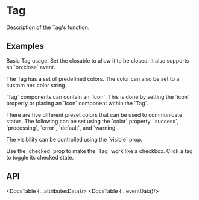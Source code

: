 # Tag

Description of the Tag's function.

## Examples

<Example
  id="tag-demo-basic"
  title="Basic"
  demoComponent="{Basic}"
  demoCode="{BasicCode}">
  <p slot="description">
    Basic Tag usage. Set the closable to allow it to be closed. It also supports an `on:close` event.
  </p>
</Example>

<Example
  id="tag-demo-color"
  title="Colors"
  demoComponent="{Color}"
  demoCode="{ColorCode}">
  <p slot="description">
    The Tag has a set of predefined colors. The color can also be set to a custom hex color string.
  </p>
</Example>

<Example
  id="tag-demo-icon"
  title="Icon"
  demoComponent="{Icon}"
  demoCode="{IconCode}">
  <p slot="description">
    `Tag` components can contain an `Icon`. This is done by setting the `icon` property or placing an `Icon` component within the `Tag`.
  </p>
</Example>

<Example
  id="tag-demo-status"
  title="Status"
  demoComponent="{Status}"
  demoCode="{StatusCode}">
  <p slot="description">
    There are five different preset colors that can be used to communicate status. The following can be set using the `color` property. `success`, `processing`, `error`, `default`, and `warning`.
  </p>
</Example>

<Example
  id="tag-demo-add-remove"
  title="Add & Remove Dynamically"
  demoComponent="{AddRemove}"
  demoCode="{AddRemoveCode}"/>

<Example
  id="tag-demo-visibility"
  title="Controlled Visibility"
  demoComponent="{Visibility}"
  demoCode="{VisibilityCode}">
  <p slot="description">
    The visibility can be controlled using the `visible` prop.
  </p>
</Example>

<Example
  id="tag-demo-checkable"
  title="Checkable"
  demoComponent="{Checkable}"
  demoCode="{CheckableCode}">
  <p slot="description">
    Use the `checked` prop to make the `Tag` work like a checkbox. Click a tag to toggle its checked state.
  </p>
</Example>

## API

<DocsTable {...attributesData}/>
<DocsTable {...eventData}/>

<script>
  import Example from 'docs/src/components/Example.svelte';

  import Basic from './demos/basic.demo.svelte'
  import BasicCode from './demos/basic.demo.txt'

  import Color from './demos/color.demo.svelte'
  import ColorCode from './demos/color.demo.txt'

  import Icon from './demos/icon.demo.svelte'
  import IconCode from './demos/icon.demo.txt'

  import Status from './demos/status.demo.svelte'
  import StatusCode from './demos/status.demo.txt'

  import AddRemove from './demos/add-remove.demo.svelte'
  import AddRemoveCode from './demos/add-remove.demo.txt'

  import Visibility from './demos/visibility.demo.svelte'
  import VisibilityCode from './demos/visibility.demo.txt'

  import Checkable from './demos/checkable.demo.svelte'
  import CheckableCode from './demos/checkable.demo.txt'

  import DocsTable from 'docs/src/components/DocsTable.svelte'
  const attributesData = {
    title: 'Attributes',
    columns: ['Property', 'Description', 'Type', 'Default'],
    data: [
      {
        property: 'closable',
        description: 'Whether the Tag can be closed',
        type: 'Boolean',
        default: 'false'
      },
      {
        property: 'visible',
        description: 'Whether the Tag is closed or not',
        type: 'Boolean',
        default: 'false'
      },
      {
        property: 'color',
        description: 'Color of the tag. See examples above in the `Color` and `Status` sections for details',
        type: 'String',
        default: ''
      },
      {
        property: 'class',
        description: "Class name or class object (e.x. class={{'abc':true}}) for the Tag.",
        type: 'String|Object',
        default: ''
      },
      {
        property: 'icon',
        description: 'Sets the icon of the tag',
        type: 'SvelteComponent',
        default: ''
      },
      {
        property: 'checked',
        description: 'Checked status of Tag. If this prop is included the tag will be `checkable` and the background will be transparent by default',
        type: 'Boolean',
        default: ''
      },
      {
        property: 'disableTransition',
        description: 'Disable the fade and scale effect when the tag appears/disappears',
        type: 'Boolean',
        default: 'false'
      }
    ]
  }

  const eventData = {
    title: 'Events',
    columns: ['Name', 'Description'],
    data: [
      {
        name: 'click',
        description: 'Specify a function that will be called when a user clicks the tag.'
      },
      {
        name: 'close',
        description: 'Specify a function that will be called when the user closes the tag by clicking the close icon. To prevent the tag from closing, a `event.detail.preventClose()` function is exposed.'
      }
    ]
  }
</script>
